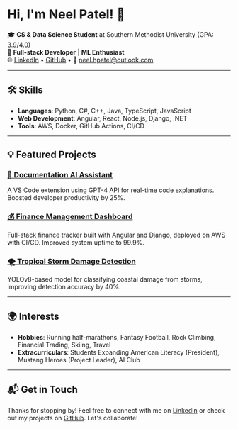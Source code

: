 # Hi, I'm Neel Patel! 👋

🎓 **CS & Data Science Student** at Southern Methodist University (GPA: 3.9/4.0)  
🔧 **Full-stack Developer** | **ML Enthusiast**  
🌐 [LinkedIn](https://linkedin.com/in/neel-h-patel1) • [GitHub](https://github.com/neel-h-patel) • 📧 neel.hpatel@outlook.com

---

## 🛠 Skills

- **Languages**: Python, C#, C++, Java, TypeScript, JavaScript
- **Web Development**: Angular, React, Node.js, Django, .NET
- **Tools**: AWS, Docker, GitHub Actions, CI/CD

---

## 💡 Featured Projects

### [📖 Documentation AI Assistant](https://github.com/neel-h-patel/documentation-ai-assistant)
A VS Code extension using GPT-4 API for real-time code explanations. Boosted developer productivity by 25%.

### [💰 Finance Management Dashboard](https://github.com/neel-h-patel/finance-management-dashboard)
Full-stack finance tracker built with Angular and Django, deployed on AWS with CI/CD. Improved system uptime to 99.9%.

### [🌪️ Tropical Storm Damage Detection](https://github.com/neel-h-patel/tropical-storm-damage-detection)
YOLOv8-based model for classifying coastal damage from storms, improving detection accuracy by 40%.

---

## 🌍 Interests

- **Hobbies**: Running half-marathons, Fantasy Football, Rock Climbing, Financial Trading, Skiing, Travel
- **Extracurriculars**: Students Expanding American Literacy (President), Mustang Heroes (Project Leader), AI Club

---

## 📬 Get in Touch

Thanks for stopping by! Feel free to connect with me on [LinkedIn](https://linkedin.com/in/neel-h-patel1) or check out my projects on [GitHub](https://github.com/neel-h-patel). Let's collaborate!
